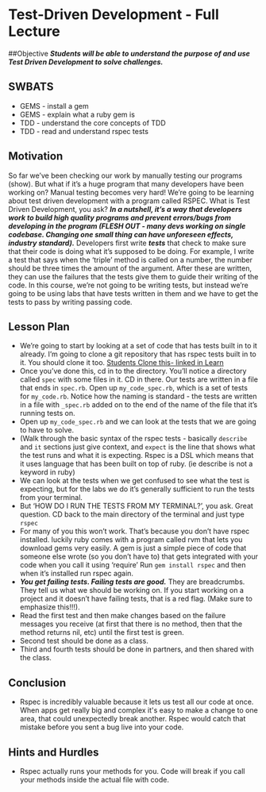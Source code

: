 # Test-Driven Development - Full Lecture

##Objective
***Students will be able to understand the purpose of and use Test Driven Development to solve challenges.***

## SWBATS 
+ GEMS - install a gem
+ GEMS - explain what a ruby gem is
+ TDD - understand the core concepts of TDD
+ TDD - read and understand rspec tests

## Motivation
So far we’ve been checking our work by manually testing our programs (show). But what if it’s a huge program that many developers have been working on? Manual testing becomes very hard! We’re going to be learning about test driven development with a program called RSPEC. What is Test Driven Development, you ask? ***In a nutshell, it’s a way that developers work to build high quality programs and prevent errors/bugs from developing in the program (FLESH OUT - many devs working on single codebase. Changing one small thing can have unforeseen effects, industry standard).*** Developers first write ***tests*** that check to make sure that their code is doing what it’s supposed to be doing. For example, I write a test that says when the ‘triple’ method is called on a number, the number should be three times the amount of the argument. After these are written, they can use the failures that the tests give them to guide their writing of the code. In this course, we’re not going to be writing tests, but instead we’re going to be using labs that have tests written in them and we have to get the tests to pass by writing passing code.

## Lesson Plan
+ We’re going to start by looking at a set of code that has tests built in to it already. I’m going to clone a git repository that has rspec tests built in to it. You should clone it too. [Students Clone this- linked in Learn](https://GitHub.com/learn-co-curriculum/hs-tdd-structure-code-along)
+ Once you’ve done this, cd in to the directory. You’ll notice a directory called `spec` with some files in it. CD in there. Our tests are written in a file that ends in `spec.rb`. Open up `my_code_spec.rb`, which is a set of tests for `my_code.rb`. Notice how the naming is standard - the tests are written in a file with `_spec.rb` added on to the end of the name of the file that it’s running tests on.
+ Open up `my_code_spec.rb` and we can look at the tests that we are going to have to solve.
+ (Walk through the basic syntax of the rspec tests - basically `describe` and `it` sections just give context, and `expect` is the line that shows what the test runs and what it is expecting. Rspec is a DSL which means that it uses language that has been built on top of ruby. (ie describe is not a keyword in ruby)
+ We can look at the tests when we get confused to see what the test is expecting, but for the labs we do it’s generally sufficient to run the tests from your terminal. 
+ But ‘HOW DO I RUN THE TESTS FROM MY TERMINAL?’, you ask. Great question. CD back to the main directory of the terminal and just type `rspec`
+ For many of you this won’t work. That’s because you don’t have rspec installed. luckily ruby comes with a program called rvm that lets you download gems very easily. A gem is just a simple piece of code that someone else wrote (so you don’t have to) that gets integrated with your code when you call it using ‘require’ Run `gem install rspec` and then when it’s installed run rspec again.
+ ***You get failing tests. Failing tests are good.*** They are breadcrumbs. They tell us what we should be working on. If you start working on a project and it doesn’t have failing tests, that is a red flag. (Make sure to emphasize this!!!). 
+ Read the first test and then make changes based on the failure messages you receive (at first that there is no method, then that the method returns nil, etc) until the first test is green.
+ Second test should be done as a class.
+ Third and fourth tests should be done in partners, and then shared with the class.

## Conclusion
+ Rspec is incredibly valuable because it lets us test all our code at once. When apps get really big and complex it's easy to make a change to one area, that could unexpectedly break another. Rspec would catch that mistake before you sent a bug live into your code.


## Hints and Hurdles
+ Rspec actually runs your methods for you. Code will break if you call your methods inside the actual file with code.